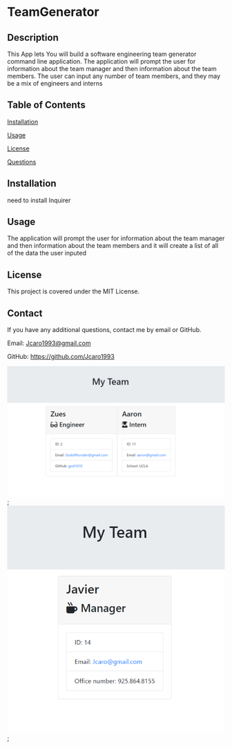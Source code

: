 # TeamGenerator
## Description
This App lets You will build a software engineering team generator command line application. The application will prompt the user for information about the team manager and then information about the team members. The user can input any number of team members, and they may be a mix of engineers and interns
## Table of Contents
[Installation](#Installation)

[Usage](#Usage)

[License](#License)

[Questions](#Questions)
## Installation
need to install Inquirer 
## Usage
The application will prompt the user for information about the team manager and then information about the team members and it will create a list of all of the data the user inputed 
## License
This project is covered under the MIT License.
## Contact
If you have any additional questions, contact me by email or GitHub.

Email: Jcaro1993@gmail.com

GitHub: https://github.com/Jcaro1993

![Screen shot of my team ](myteam.PNG);
![Screen shot of the manager](manager.PNG);